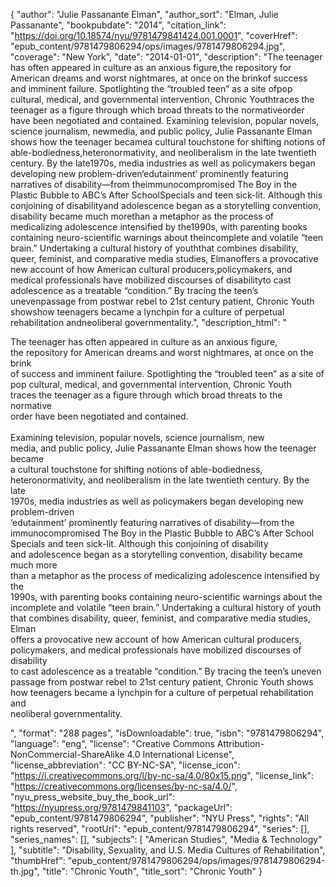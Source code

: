 {
  "author": "Julie Passanante Elman",
  "author_sort": "Elman, Julie Passanante",
  "bookpubdate": "2014",
  "citation_link": "https://doi.org/10.18574/nyu/9781479841424.001.0001",
  "coverHref": "epub_content/9781479806294/ops/images/9781479806294.jpg",
  "coverage": "New York",
  "date": "2014-01-01",
  "description": "The teenager has often appeared in culture as an anxious figure,the repository for American dreams and worst nightmares, at once on the brinkof success and imminent failure. Spotlighting the “troubled teen” as a site ofpop cultural, medical, and governmental intervention, Chronic Youthtraces the teenager as a figure through which broad threats to the normativeorder have been negotiated and contained. Examining television, popular novels, science journalism, newmedia, and public policy, Julie Passanante Elman shows how the teenager becamea cultural touchstone for shifting notions of able-bodiedness,heteronormativity, and neoliberalism in the late twentieth century. By the late1970s, media industries as well as policymakers began developing new problem-driven‘edutainment’ prominently featuring narratives of disability—from theimmunocompromised The Boy in the Plastic Bubble to ABC’s After SchoolSpecials and teen sick-lit. Although this conjoining of disabilityand adolescence began as a storytelling convention, disability became much morethan a metaphor as the process of medicalizing adolescence intensified by the1990s, with parenting books containing neuro-scientific warnings about theincomplete and volatile “teen brain.” Undertaking a cultural history of youththat combines disability, queer, feminist, and comparative media studies, Elmanoffers a provocative new account of how American cultural producers,policymakers, and medical professionals have mobilized discourses of disabilityto cast adolescence as a treatable “condition.” By tracing the teen’s unevenpassage from postwar rebel to 21st century patient, Chronic Youth showshow teenagers became a lynchpin for a culture of perpetual rehabilitation andneoliberal governmentality.",
  "description_html": "<p>The teenager has often appeared in culture as an anxious figure,<br>the repository for American dreams and worst nightmares, at once on the brink<br>of success and imminent failure. Spotlighting the “troubled teen” as a site of<br>pop cultural, medical, and governmental intervention, Chronic Youth<br>traces the teenager as a figure through which broad threats to the normative<br>order have been negotiated and contained. <br><br>Examining television, popular novels, science journalism, new<br>media, and public policy, Julie Passanante Elman shows how the teenager became<br>a cultural touchstone for shifting notions of able-bodiedness,<br>heteronormativity, and neoliberalism in the late twentieth century. By the late<br>1970s, media industries as well as policymakers began developing new problem-driven<br>‘edutainment’ prominently featuring narratives of disability—from the<br>immunocompromised The Boy in the Plastic Bubble to ABC’s After School<br>Specials and teen sick-lit. Although this conjoining of disability<br>and adolescence began as a storytelling convention, disability became much more<br>than a metaphor as the process of medicalizing adolescence intensified by the<br>1990s, with parenting books containing neuro-scientific warnings about the<br>incomplete and volatile “teen brain.” Undertaking a cultural history of youth<br>that combines disability, queer, feminist, and comparative media studies, Elman<br>offers a provocative new account of how American cultural producers,<br>policymakers, and medical professionals have mobilized discourses of disability<br>to cast adolescence as a treatable “condition.” By tracing the teen’s uneven<br>passage from postwar rebel to 21st century patient, Chronic Youth shows<br>how teenagers became a lynchpin for a culture of perpetual rehabilitation and<br>neoliberal governmentality.</p>",
  "format": "288 pages",
  "isDownloadable": true,
  "isbn": "9781479806294",
  "language": "eng",
  "license": "Creative Commons Attribution-NonCommercial-ShareAlike 4.0 International License",
  "license_abbreviation": "CC BY-NC-SA",
  "license_icon": "https://i.creativecommons.org/l/by-nc-sa/4.0/80x15.png",
  "license_link": "https://creativecommons.org/licenses/by-nc-sa/4.0/",
  "nyu_press_website_buy_the_book_url": "https://nyupress.org/9781479841103",
  "packageUrl": "epub_content/9781479806294",
  "publisher": "NYU Press",
  "rights": "All rights reserved",
  "rootUrl": "epub_content/9781479806294",
  "series": [],
  "series_names": [],
  "subjects": [
    "American Studies",
    "Media & Technology"
  ],
  "subtitle": "Disability, Sexuality, and U.S. Media Cultures of Rehabilitation",
  "thumbHref": "epub_content/9781479806294/ops/images/9781479806294-th.jpg",
  "title": "Chronic Youth",
  "title_sort": "Chronic Youth"
}
